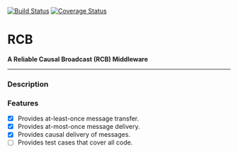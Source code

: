 [![Build Status](https://travis-ci.org/gyounes/RCB.svg?branch=master)](https://travis-ci.org/gyounes/RCB)
[![Coverage Status](https://coveralls.io/repos/github/gyounes/RCB/badge.svg?branch=master)](https://coveralls.io/github/gyounes/RCB?branch=master)


# RCB
__A Reliable Causal Broadcast (RCB) Middleware__

----------

### Description

### Features

- [x] Provides at-least-once message transfer.
- [x] Provides at-most-once message delivery.
- [x] Provides causal delivery of messages.
- [ ] Provides test cases that cover all code.
